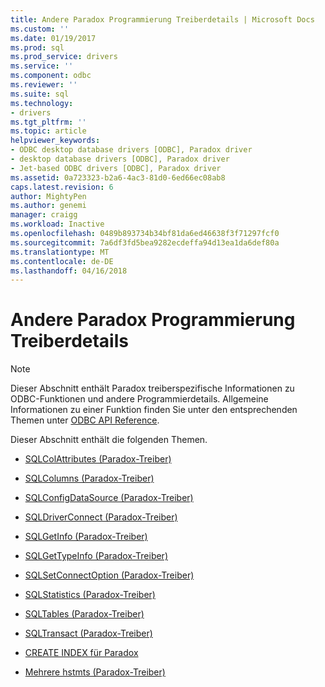 ```yaml
---
title: Andere Paradox Programmierung Treiberdetails | Microsoft Docs
ms.custom: ''
ms.date: 01/19/2017
ms.prod: sql
ms.prod_service: drivers
ms.service: ''
ms.component: odbc
ms.reviewer: ''
ms.suite: sql
ms.technology:
- drivers
ms.tgt_pltfrm: ''
ms.topic: article
helpviewer_keywords:
- ODBC desktop database drivers [ODBC], Paradox driver
- desktop database drivers [ODBC], Paradox driver
- Jet-based ODBC drivers [ODBC], Paradox driver
ms.assetid: 0a723323-b2a6-4ac3-81d0-6ed66ec08ab8
caps.latest.revision: 6
author: MightyPen
ms.author: genemi
manager: craigg
ms.workload: Inactive
ms.openlocfilehash: 0489b893734b34bf81da6ed46638f3f71297fcf0
ms.sourcegitcommit: 7a6df3fd5bea9282ecdeffa94d13ea1da6def80a
ms.translationtype: MT
ms.contentlocale: de-DE
ms.lasthandoff: 04/16/2018
---
```

# <a name="other-paradox-driver-programming-details"></a>Andere Paradox Programmierung Treiberdetails
> [!NOTE]  
>  Dieser Abschnitt enthält Paradox treiberspezifische Informationen zu ODBC-Funktionen und andere Programmierdetails. Allgemeine Informationen zu einer Funktion finden Sie unter den entsprechenden Themen unter [ODBC API Reference](../../odbc/reference/syntax/odbc-api-reference.md).  
  
 Dieser Abschnitt enthält die folgenden Themen.  
  
-   [SQLColAttributes (Paradox-Treiber)](../../odbc/microsoft/sqlcolattributes-paradox-driver.md)  
  
-   [SQLColumns (Paradox-Treiber)](../../odbc/microsoft/sqlcolumns-paradox-driver.md)  
  
-   [SQLConfigDataSource (Paradox-Treiber)](../../odbc/microsoft/sqlconfigdatasource-paradox-driver.md)  
  
-   [SQLDriverConnect (Paradox-Treiber)](../../odbc/microsoft/sqldriverconnect-paradox-driver.md)  
  
-   [SQLGetInfo (Paradox-Treiber)](../../odbc/microsoft/sqlgetinfo-paradox-driver.md)  
  
-   [SQLGetTypeInfo (Paradox-Treiber)](../../odbc/microsoft/sqlgettypeinfo-paradox-driver.md)  
  
-   [SQLSetConnectOption (Paradox-Treiber)](../../odbc/microsoft/sqlsetconnectoption-paradox-driver.md)  
  
-   [SQLStatistics (Paradox-Treiber)](../../odbc/microsoft/sqlstatistics-paradox-driver.md)  
  
-   [SQLTables (Paradox-Treiber)](../../odbc/microsoft/sqltables-paradox-driver.md)  
  
-   [SQLTransact (Paradox-Treiber)](../../odbc/microsoft/sqltransact-paradox-driver.md)  
  
-   [CREATE INDEX für Paradox](../../odbc/microsoft/create-index-for-paradox.md)  
  
-   [Mehrere hstmts (Paradox-Treiber)](../../odbc/microsoft/multiple-hstmts-paradox-driver.md)
